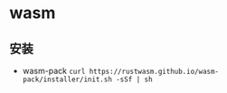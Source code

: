 # wasm  

## 安装     
+ wasm-pack `curl https://rustwasm.github.io/wasm-pack/installer/init.sh -sSf | sh`